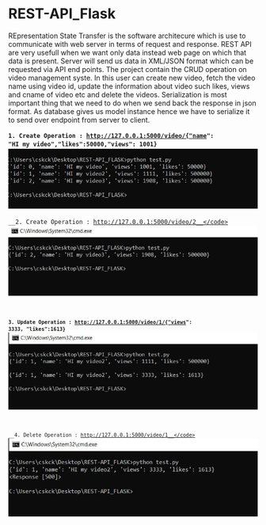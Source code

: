 # REST-API_Flask

REpresentation State Transfer is the software architecure which is use to communicate with web server in terms of request and response. REST API are very usefull when we want only data instead web page on which that data is present. Server will send us data in XML/JSON format which can be requested via API end points. The project contain the CRUD operation on video management syste. In this user can create new video, fetch the video name using video id, update the information about video such likes, views and cname of video etc and delete the videos. Serialization is most important thing that we need to do when we send back the response in json format. As database gives us model instance hence we have to serialize it to send over endpoint from server to client.

<code>__1. Create Operation : http://127.0.0.1:5000/video/{"name": "HI my video","likes":50000,"views": 1001}__</code>
![Alt text](/img/create.JPG?raw=true "Create Operation")



<code>__2. Create Operation : http://127.0.0.1:5000/video/2__</code>
![Alt text](/img/Retrieve.JPG?raw=true "Retrieve Operation")



<code>__3. Update Operation : http://127.0.0.1:5000/video/1/{"views": 3333, "likes":1613}__</code>
![Alt text](/img/Update.JPG?raw=true "Update Operation")



<code>__4. Delete Operation : http://127.0.0.1:5000/video/1__</code>
![Alt text](/img/Delete.JPG?raw=true "Delete Operation")
